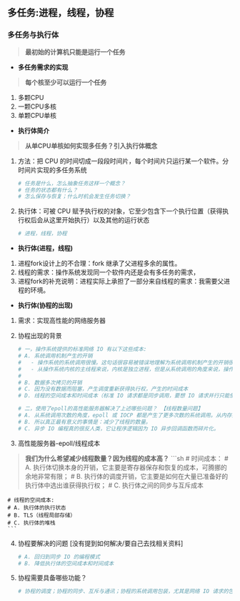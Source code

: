 ## **多任务:进程，线程，协程**

### **多任务与执行体**
> **最初始的计算机只能是运行一个任务**

- **多任务需求的实现**
> **每个核至少可以运行一个任务**
1. 多颗CPU
2. 一颗CPU多核
3. 单颗CPU单核

- **执行体简介**
> **从单CPU单核如何实现多任务？引入执行体概念**
1. 方法：把 CPU 的时间切成一段段时间片，每个时间片只运行某一个软件。分时间片实现的多任务系统
    ```sh
    # 任务是什么，怎么抽象任务这样一个概念？
    # 任务的状态都有什么？
    # 怎么保存与恢复；什么时机会发生任务切换？
    ```

2. 执行体：可被 CPU 赋予执行权的对象，它至少包含下一个执行位置（获得执行权后会从这里开始执行）以及其他的运行状态
    ```sh
    # 进程，线程，协程
    ```

- **执行体(进程，线程)**
1. 进程fork设计上的不合理：fork 继承了父进程多余的属性。
2. 线程的需求：操作系统发现同一个软件内还是会有多任务的需求，
3. 进程fork的补充说明：进程实际上承担了一部分来自线程的需求：我需要父进程的环境。

- **执行体(协程的出现)**
1. 需求：实现高性能的网络服务器
2. 协程出现的背景
    ```sh
    # 一，操作系统提供的标准网络 IO 有以下这些成本:
    # A. 系统调用机制产生的开销
    #   - 操作系统的系统调用很慢。这句话很容易被错误地理解为系统调用机制产生的开销很大。
    #   - 从操作系统内核的主线程来说，内核是独立进程，但是从系统调用的角度来说，操作系统内核更像是一个多线程的程序，每个系统调用是来自某个线程的函数调用。[开销没有想象那么大]
    #
    # B. 数据多次拷贝的开销
    # C. 因为没有数据而阻塞，产生调度重新获得执行权，产生的时间成本
    # D. 线程的空间成本和时间成本（标准 IO 请求都是同步调用，要想 IO 请求并行只能使用更多线程）

    # 二，使用了epoll的高性能服务器解决了上述哪些问题？ 【线程数量问题】
    # A. 从系统调用次数的角度，epoll 或 IOCP 都是产生了更多次数的系统调用。从内存拷贝来说也没有减少
    # B. 所以真正最有意义的事情是：减少了线程的数量。
    # C. 异步 IO 编程真的很反人类，它让程序逻辑因为 IO 异步回调函数而碎片化。
    ```

3. 高性能服务器-epoll/线程成本
> **我们为什么希望减少线程数量？因为线程的成本高？**
    ```sh
    # 时间成本：
    # A. 执行体切换本身的开销，它主要是寄存器保存和恢复的成本，可腾挪的余地非常有限；
    # B. 执行体的调度开销，它主要是如何在大量已准备好的执行体中选出谁获得执行权；
    # C. 执行体之间的同步与互斥成本
    
    # 线程的空间成本:
    # A. 执行体的执行状态
    # B. TLS（线程局部存储）
    # C. 执行体的堆栈
    ```

4. 协程要解决的问题 [没有提到如何解决/要自己去找相关资料]
    ```sh
    # A. 回归到同步 IO 的编程模式
    # B. 降低执行体的空间成本和时间成本
    ```

5. 协程需要具备哪些功能？
    ```sh
    # 协程的调度；协程的同步、互斥与通讯；协程的系统调用包装，尤其是网络 IO 请求的包装。
    ```


